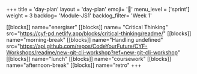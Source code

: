 +++
title = 'day-plan'
layout = 'day-plan'
emoji= '📝'
menu_level = ['sprint']
weight = 3
backlog= 'Module-JS1'
backlog_filter= 'Week 1'

[[blocks]]
name="energiser"
[[blocks]]
name= "Critical Thinking"
src="https://cyf-pd.netlify.app/blocks/critical-thinking/readme/"
[[blocks]]
name="morning-break"
[[blocks]]
name="Handling undefined"
src="https://api.github.com/repos/CodeYourFuture/CYF-Workshops/readme/new-git-cli-workshop?ref=new-git-cli-workshop"
[[blocks]]
name="lunch"
[[blocks]]
name="coursework"
[[blocks]]
name="afternoon-break"
[[blocks]]
name="retro"
+++
